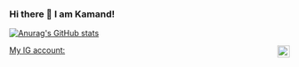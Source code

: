 ### Hi there 👋 I am Kamand!

<!--
**KamandShayegan/KamandShayegan** is a ✨ _special_ ✨ repository because its `README.md` (this file) appears on your GitHub profile.

Here are some ideas to get you started:

- 🔭 I’m currently working on ...
- 🌱 I’m currently learning ...
- 👯 I’m looking to collaborate on ...
- 🤔 I’m looking for help with ...
- 💬 Ask me about ...
- 📫 How to reach me: ...
- 😄 Pronouns: ...
- ⚡ Fun fact: ...
-->

<!-- [![Top Langs](https://github-readme-stats.vercel.app/api/top-langs/?username=kamandshayegan&layout=compact&theme=tokyonight)](https://github.com/anuraghazra/github-readme-stats) -->

[![Anurag's GitHub stats](https://github-readme-stats.vercel.app/api?username=kamandshayegan&count_private=true&show_icons=true&theme=tokyonight)](https://github.com/anuraghazra/github-readme-stats)

<!-- <div style="display: flex; flex-direction: row;">
  <img class="img" src="https://github-readme-stats.vercel.app/api/top-langs/?username=kamandshayegan&layout=compact&theme=tokyonight" />
 <img class="img" src="https://github-readme-stats.vercel.app/api?username=kamandshayegan&count_private=true&show_icons=true&theme=tokyonight" />

</div> -->


<a href="https://www.instagram.com/iamkamand/">
 My IG account: <img align="right" alt="Kamand's Instagram" width="22px" src="https://raw.githubusercontent.com/hussainweb/hussainweb/main/icons/instagram.png"/>
</a>

